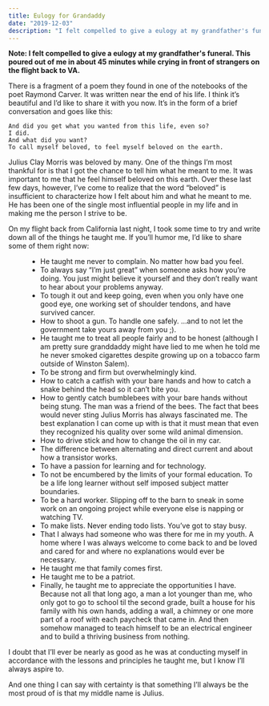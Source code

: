 ```yaml
---
title: Eulogy for Grandaddy
date: "2019-12-03"
description: "I felt compelled to give a eulogy at my grandfather's funeral.  This poured out of me in about 45 minutes while crying in front of strangers on the flight back to VA."
---
```


**Note: I felt compelled to give a eulogy at my grandfather's funeral.  This poured out of me in about 45 minutes while crying in front of strangers on the flight back to VA.**


There is a fragment of a poem they found in one of the notebooks of the poet Raymond Carver.  It was written near the end of his life.  I think it’s beautiful and I’d like to share it with you now.  It’s in the form of a brief conversation and goes like this:

    And did you get what you wanted from this life, even so?  
    I did.  
    And what did you want?  
    To call myself beloved, to feel myself beloved on the earth.  

Julius Clay Morris was beloved by many.  One of the things I’m most thankful for is that I got the chance to tell him what he meant to me.  It was important to me that he feel himself beloved on this earth.  Over these last few days, however, I’ve come to realize that the word “beloved” is insufficient to characterize how I felt about him and what he meant to me.  He has been one of the single most influential people in my life and in making me the person I strive to be.  

On my flight back from California last night, I took some time to try and write down all of the things he taught me.  If you’ll humor me, I’d like to share some of them right now:  

<style>
    ul {
        margin-left: 40px;
    }
</style>

<div>
    <ul>
        <li>He taught me never to complain.  No matter how bad you feel.</li>
        <li>To always say “I’m just great” when someone asks how you’re doing. You just might believe it yourself and they don’t really want to hear about your problems anyway.</li>
        <li>To tough it out and keep going, even when you only have one good eye, one working set of shoulder tendons, and have survived cancer.</li>
        <li>How to shoot a gun. To handle one safely.  …and to not let the government take yours away from you ;).</li>
        <li>He taught me to treat all people fairly and to be honest (although I am pretty sure granddaddy might have lied to me when he told me he never smoked cigarettes despite growing up on a tobacco farm outside of Winston Salem).</li>
        <li>To be strong and firm but overwhelmingly kind.</li>
        <li>How to catch a catfish with your bare hands and how to catch a snake behind the head so it can’t bite you.</li>
        <li>How to gently catch bumblebees with your bare hands without being stung.  The man was a friend of the bees.  The fact that bees would never sting Julius Morris has always fascinated me. The best explanation I can come up with is that it must mean that even they recognized his quality over some wild animal dimension.</li>
        <li>How to drive stick and how to change the oil in my car.</li>
        <li>The difference between alternating and direct current and about how a transistor works.</li>
        <li>To have a passion for learning and for technology.</li>
        <li>To not be encumbered by the limits of your formal education. To be a life long learner without self imposed subject matter boundaries.</li>
        <li>To be a hard worker.   Slipping off to the barn to sneak in some work on an ongoing project while everyone else is napping or watching TV.</li>
        <li>To make lists.  Never ending todo lists.  You’ve got to stay busy.</li>
        <li>That I always had someone who was there for me in my youth.  A home where I was always welcome to come back to and be loved and cared for and where no explanations would ever be necessary.</li>
        <li>He taught me that family comes first.</li>
        <li>He taught me to be a patriot.</li>
        <li>Finally, he taught me to appreciate the opportunities I have.  Because not all that long ago, a man a lot younger than me, who only got to go to school til the second grade, built a house for his family with his own hands, adding a wall, a chimney or one more part of a roof with each paycheck that came in.  And then somehow managed to teach himself to be an electrical engineer and to build a thriving business from nothing.</li>
    </ul>
</div>

I doubt that I’ll ever be nearly as good as he was at conducting myself in accordance with the lessons and principles he taught me, but I know I’ll always aspire to. 

And one thing I can say with certainty is that something I’ll always be the most proud of is that my middle name is Julius.   




<!-- <div>
    - He taught me never to complain.  No matter how bad you feel.  <br>
    - To always say “I’m just great” when someone asks how you’re doing. You just might believe it yourself and they don’t really want to hear about your problems anyway. <br>
    - To tough it out and keep going, even when you only have one good eye, one working set of shoulder tendons, and have survived cancer.  <br>
    - How to shoot a gun. To handle one safely.  …and to not let the government take yours away from you ;).  <br>
    - He taught me to treat all people fairly and to be honest (although I am pretty sure granddaddy might have lied to me when he told me he never smoked cigarettes despite growing up on a tobacco farm outside of Winston Salem) <br>
    - To be strong and firm but overwhelmingly kind<br>
    - How to catch a catfish with your bare hands and how to catch a snake behind the head so it can’t bite you<br>
    - How to gently catch bumblebees with your bare hands without being stung.  The man was a friend of the bees.  The fact that bees would never sting Julius Morris has always fascinated me. The best explanation I can come up with is that it must mean that even they recognized his quality over some wild animal dimension. <br>
    - How to drive stick and how to change the oil in my car<br>
    - The difference between alternating and direct current and about how a transistor works.  <br>
    - To have a passion for learning and for technology. <br>
    - To not be encumbered by the limits of your formal education. To be a life long learner without self imposed subject matter boundaries. <br>
    - To be a hard worker.   Slipping off to the barn to sneak in some work on an ongoing project while everyone else is napping or watching TV. <br>
    - To make lists.  Never ending todo lists.  You’ve got to stay busy. <br>
    - That I always had someone who was there for me in my youth.  A home where I was always welcome to come back to and be loved and cared for and where no explanations would ever be necessary.  <br>
    - He taught me that family comes first. <br>
    - He taught me to be a patriot<br>
    - Finally, he taught me to appreciate the opportunities I have. Because not all that long ago, a man a lot younger than me, who only got to go to school til the second grade, built a house for his family with his own hands, adding a wall, a chimney or one more part of a roof with each paycheck that came in.  And then somehow managed to teach himself to be an electrical engineer and to build a thriving business from nothing. <br>
</div> -->